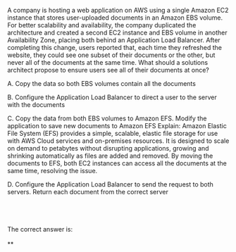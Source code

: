 A company is hosting a web application on AWS using a single Amazon EC2 instance that stores user-uploaded documents in an Amazon EBS volume. For better scalability and availability, the company duplicated the architecture and created a second EC2 instance and EBS volume in another Availability Zone, placing both behind an Application Load Balancer. After completing this change, users reported that, each time they refreshed the website, they could see one subset of their documents or the other, but never all of the documents at the same time. What should a solutions architect propose to ensure users see all of their documents at once? 

A. Copy the data so both EBS volumes contain all the documents 

B. Configure the Application Load Balancer to direct a user to the server with the documents

C. Copy the data from both EBS volumes to Amazon EFS. Modify the application to save new documents to Amazon EFS
Explain: Amazon Elastic File System (EFS) provides a simple, scalable, elastic file storage for use with AWS Cloud services and on-premises resources. It is designed to scale on demand to petabytes without disrupting applications, growing and shrinking automatically as files are added and removed. By moving the documents to EFS, both EC2 instances can access all the documents at the same time, resolving the issue.

D. Configure the Application Load Balancer to send the request to both servers. Return each document from the correct server
\
\
\
\
\
The correct answer is:\
\
**